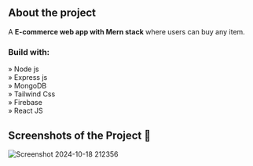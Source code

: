 

<h2>About the project</h2>

<p>A <b> E-commerce web app with Mern stack</b> where users can buy any item.</p>




<h3>Build with:</h3>

» Node js <br>
» Express js <br>
» MongoDB <br>
» Tailwind Css <br>
» Firebase <br>
» React JS

<h2>Screenshots of the Project 📸</h2>

![Screenshot 2024-10-18 212356](https://github.com/user-attachments/assets/171b22f2-cde0-4ad7-8581-170655271cbb)

